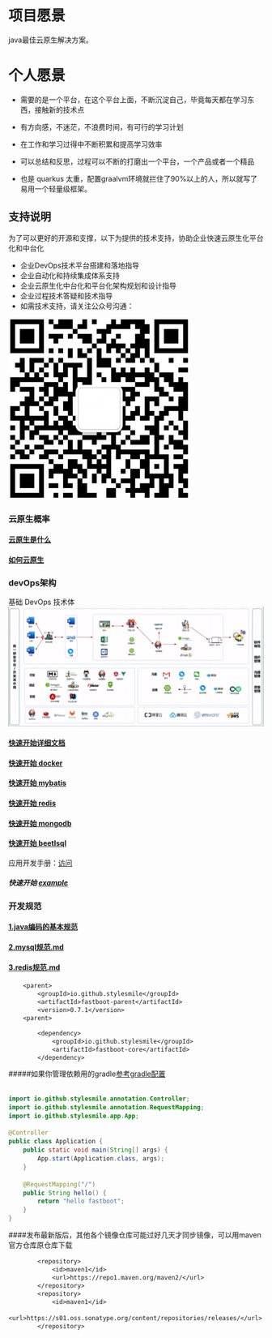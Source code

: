 # 项目愿景
java最佳云原生解决方案。
# 个人愿景
* 需要的是一个平台，在这个平台上面，不断沉淀自己，毕竟每天都在学习东西，接触新的技术点

* 有方向感，不迷茫，不浪费时间，有可行的学习计划
* 在工作和学习过得中不断积累和提高学习效率
* 可以总结和反思，过程可以不断的打磨出一个平台，一个产品或者一个精品

* 也是 quarkus 太重，配置graalvm环境就拦住了90%以上的人，所以就写了易用一个轻量级框架。

## 支持说明
为了可以更好的开源和支撑，以下为提供的技术支持，协助企业快速云原生化平台化和中台化

* 企业DevOps技术平台搭建和落地指导
* 企业自动化和持续集成体系支持
* 企业云原生化中台化和平台化架构规划和设计指导
* 企业过程技术答疑和技术指导
* 如需技术支持，请关注公众号沟通：
<img src="./doc/image/index/java_zhilu_gongzonghao.png">

### 云原生概率
#### [云原生是什么](doc/云原生/云原生是什么.md)
#### [如何云原生](doc/云原生/如何云原生.md)

### devOps架构
基础 DevOps 技术体
<img src="./doc/image/index/fastboot-devOps.png">
#### [快速开始详细文档](doc/1.fastboot-start.md)
#### [快速开始 docker](doc/应用开发手册/docker/docker部署简单应用.md)
#### [快速开始 mybatis](doc/db/1.fastboot-mybatis.md)
#### [快速开始 redis](doc/db/2.fastboot-redis.md)
#### [快速开始 mongodb](doc/db/3.fastboot-mongodb.md)
#### [快速开始 beetlsql](doc/db/4.fastboot-beetlsql.md)
应用开发手册：[访问](./doc/应用开发手册/应用开发手册.md)

#####  快速开始 [example](fastboot-example/fastboot-web-example)

### 开发规范
#### [1.java编码的基本规范](doc/应用开发手册/数据库规范/1.java编码的基本规范.md)
#### [2.mysql规范.md](doc/应用开发手册/数据库规范/2.mysql规范.md)
#### [3.redis规范.md](doc/应用开发手册/数据库规范/3.redis规范.md)
```maven
    <parent>
		<groupId>io.github.stylesmile</groupId>
		<artifactId>fastboot-parent</artifactId>
		<version>0.7.1</version>
	<parent>
```
```maven
        <dependency>
            <groupId>io.github.stylesmile</groupId>
            <artifactId>fastboot-core</artifactId>
        </dependency>
```
#####如果你管理依赖用的gradle[参考gradle配置](doc/1.fastboot-start-gradle.md)

```java

import io.github.stylesmile.annotation.Controller;
import io.github.stylesmile.annotation.RequestMapping;
import io.github.stylesmile.app.App;

@Controller
public class Application {
    public static void main(String[] args) {
        App.start(Application.class, args);
    }

    @RequestMapping("/")
    public String hello() {
        return "hello fastboot";
    }
}
```
####发布最新版后，其他各个镜像仓库可能过好几天才同步镜像，可以用maven官方仓库原仓库下载
```maven
        <repository>
            <id>maven1</id>
            <url>https://repo1.maven.org/maven2/</url>
        </repository>        
        <repository>
            <id>maven1</id>
            <url>https://s01.oss.sonatype.org/content/repositories/releases/</url>
        </repository>
```

